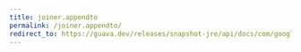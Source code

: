 ```yaml
---
title: joiner.appendto
permalink: /joiner.appendto/
redirect_to: https://guava.dev/releases/snapshot-jre/api/docs/com/google/common/base/Joiner.html#appendTo-A-java.lang.Iterable-
---
```

